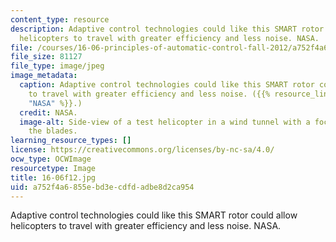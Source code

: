 ```yaml
---
content_type: resource
description: Adaptive control technologies could like this SMART rotor could allow
  helicopters to travel with greater efficiency and less noise. NASA.
file: /courses/16-06-principles-of-automatic-control-fall-2012/a752f4a6855ebd3ecdfdadbe8d2ca954_16-06f12.jpg
file_size: 81127
file_type: image/jpeg
image_metadata:
  caption: Adaptive control technologies could like this SMART rotor could allow helicopters
    to travel with greater efficiency and less noise. ({{% resource_link "3cf7fc7c-527d-4860-87f3-011bc899eccc"
    "NASA" %}}.)
  credit: NASA.
  image-alt: Side-view of a test helicopter in a wind tunnel with a focus on one of
    the blades.
learning_resource_types: []
license: https://creativecommons.org/licenses/by-nc-sa/4.0/
ocw_type: OCWImage
resourcetype: Image
title: 16-06f12.jpg
uid: a752f4a6-855e-bd3e-cdfd-adbe8d2ca954
---
```

Adaptive control technologies could like this SMART rotor could allow helicopters to travel with greater efficiency and less noise. NASA.